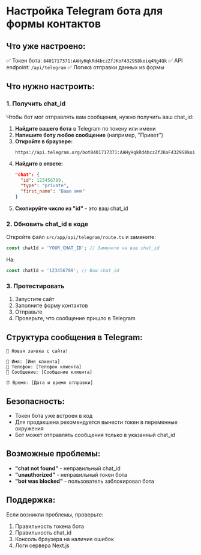 # Настройка Telegram бота для формы контактов

## Что уже настроено:
✅ Токен бота: `8401717371:AAHyHqkRd4bczZfJKoF4329S8koiq4Ng4Qk`
✅ API endpoint: `/api/telegram`
✅ Логика отправки данных из формы

## Что нужно настроить:

### 1. Получить chat_id
Чтобы бот мог отправлять вам сообщения, нужно получить ваш chat_id:

1. **Найдите вашего бота** в Telegram по токену или имени
2. **Напишите боту любое сообщение** (например, "Привет")
3. **Откройте в браузере:**
   ```
   https://api.telegram.org/bot8401717371:AAHyHqkRd4bczZfJKoF4329S8koiq4Ng4Qk/getUpdates
   ```
4. **Найдите в ответе:**
   ```json
   "chat": {
     "id": 123456789,
     "type": "private",
     "first_name": "Ваше имя"
   }
   ```
5. **Скопируйте число из "id"** - это ваш chat_id

### 2. Обновить chat_id в коде
Откройте файл `src/app/api/telegram/route.ts` и замените:

```typescript
const chatId = 'YOUR_CHAT_ID'; // Замените на ваш chat_id
```

На:

```typescript
const chatId = '123456789'; // Ваш chat_id
```

### 3. Протестировать
1. Запустите сайт
2. Заполните форму контактов
3. Отправьте
4. Проверьте, что сообщение пришло в Telegram

## Структура сообщения в Telegram:
```
🔔 Новая заявка с сайта!

👤 Имя: [Имя клиента]
📱 Телефон: [Телефон клиента]
💬 Сообщение: [Сообщение клиента]

⏰ Время: [Дата и время отправки]
```

## Безопасность:
- Токен бота уже встроен в код
- Для продакшена рекомендуется вынести токен в переменные окружения
- Бот может отправлять сообщения только в указанный chat_id

## Возможные проблемы:
- **"chat not found"** - неправильный chat_id
- **"unauthorized"** - неправильный токен бота
- **"bot was blocked"** - пользователь заблокировал бота

## Поддержка:
Если возникли проблемы, проверьте:
1. Правильность токена бота
2. Правильность chat_id
3. Консоль браузера на наличие ошибок
4. Логи сервера Next.js

